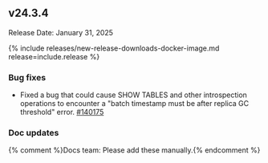 ## v24.3.4

Release Date: January 31, 2025

{% include releases/new-release-downloads-docker-image.md release=include.release %}

<h3 id="v24-3-4-bug-fixes">Bug fixes</h3>

- Fixed a bug that could cause SHOW TABLES and other introspection operations to encounter a "batch timestamp must be after replica GC threshold" error. [#140175][#140175]

<h3 id="v24-3-4-doc-updates">Doc updates</h3>

{% comment %}Docs team: Please add these manually.{% endcomment %}



[#140175]: https://github.com/cockroachdb/cockroach/pull/140175

